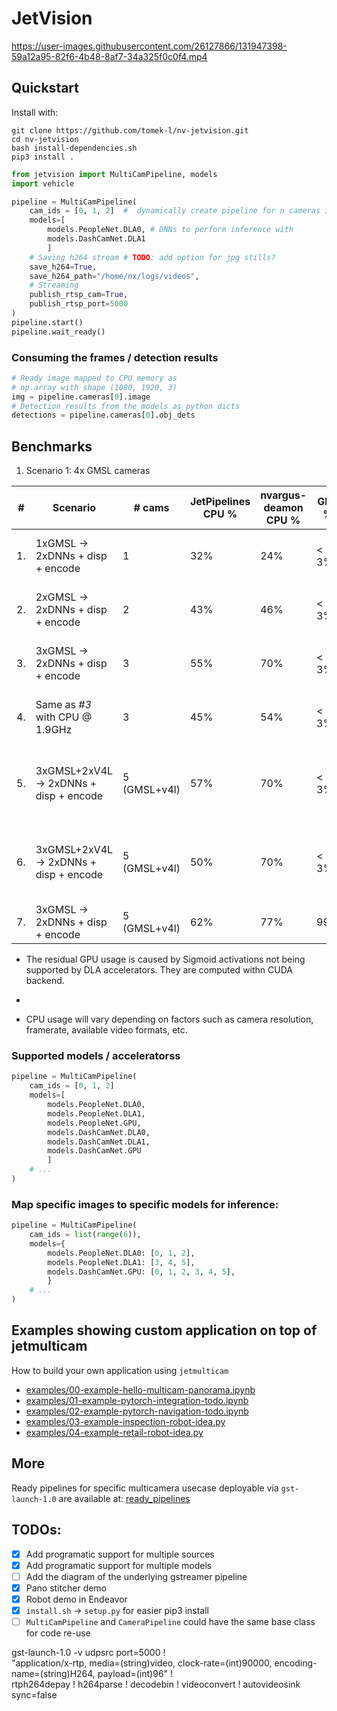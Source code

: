 # JetVision

https://user-images.githubusercontent.com/26127866/131947398-59a12a95-82f6-4b48-8af7-34a325f0c0f4.mp4

## Quickstart

Install with:
```shell
git clone https://github.com/tomek-l/nv-jetvision.git
cd nv-jetvision
bash install-dependencies.sh
pip3 install .
```


```python
from jetvision import MultiCamPipeline, models
import vehicle

pipeline = MultiCamPipeline(
    cam_ids = [0, 1, 2]  #  dynamically create pipeline for n cameras 1..6
    models=[
        models.PeopleNet.DLA0, # DNNs to perform inference with
        models.DashCamNet.DLA1
        ]
    # Saving h264 stream # TODO: add option for jpg stills?
    save_h264=True,
    save_h264_path="/home/nx/logs/videos",
    # Streaming
    publish_rtsp_cam=True,
    publish_rtsp_port=5000
)
pipeline.start()
pipeline.wait_ready()
```

### Consuming the frames / detection results
```python
# Ready image mapped to CPU memory as
# np.array with shape (1080, 1920, 3)
img = pipeline.cameras[0].image  
# Detection results from the models as python dicts
detections = pipeline.cameras[0].obj_dets
```

## Benchmarks


1. Scenario 1: 4x GMSL cameras

| #   | Scenario                               | # cams       | JetPipelines CPU % | nvargus-deamon CPU % | GPU % | EMC util % | Power draw | Inference paramteres                                           |
| --- | -------------------------------------- | ------------ | ------------------ | -------------------- | ----- | ---------- | ---------- | -------------------------------------------------------------- |
| 1.  | 1xGMSL -> 2xDNNs + disp + encode       | 1            | 32%                | 24%                  | < 3%* | 57%        | 8.5W       | DLA0: PeopleNet DLA1: DashCamNet                               |
| 2.  | 2xGMSL -> 2xDNNs + disp + encode       | 2            | 43%                | 46%                  | < 3%* | 62%        | 9.4W       | DLA0: PeopleNet DLA1: DashCamNet                               |
| 3.  | 3xGMSL -> 2xDNNs + disp + encode       | 3            | 55%                | 70%                  | < 3%* | 68%        | 10.1W      | DLA0: PeopleNet DLA1: DashCamNet                               |
| 4.  | Same as _#3_ with CPU @ 1.9GHz         | 3            | 45%                | 54%                  | < 3%* | 68%        | 10.4w      | DLA0: PeopleNet DLA1: DashCamNet                               |
| 5.  | 3xGMSL+2xV4L -> 2xDNNs + disp + encode | 5 (GMSL+v4l) | 57%                | 70%                  | < 3%* | 45%        | 9.1W       | DLA0: PeopleNet _(interval=1)_ DLA1: DashCamNet _(interval=1)_ |
| 6.  | 3xGMSL+2xV4L -> 2xDNNs + disp + encode | 5 (GMSL+v4l) | 50%                | 70%                  | < 3%* | 25%        | 7.5W       | DLA0: PeopleNet _(interval=6)_ DLA1: DashCamNet _(interval=6)_ |
| 7.  | 3xGMSL -> 2xDNNs + disp + encode       | 5 (GMSL+v4l) | 62%                | 77%                  | 99%   | 25%        | 15W        | GPU: PeopleNet                                                 |


- The residual GPU usage is caused by Sigmoid activations not being supported by DLA accelerators. They are computed withn CUDA backend.

- 
- CPU usage will vary depending on factors such as camera resolution, framerate, available video formats, etc.

### Supported models / acceleratorss
```python
pipeline = MultiCamPipeline(
    cam_ids = [0, 1, 2]
    models=[
        models.PeopleNet.DLA0,
        models.PeopleNet.DLA1,
        models.PeopleNet.GPU,
        models.DashCamNet.DLA0,
        models.DashCamNet.DLA1,
        models.DashCamNet.GPU
        ]
    # ...
)
```

### Map specific images to specific models for inference:
```python
pipeline = MultiCamPipeline(
    cam_ids = list(range(6)),
    models={
        models.PeopleNet.DLA0: [0, 1, 2],
        models.PeopleNet.DLA1: [3, 4, 5],
        models.DashCamNet.GPU: [0, 1, 2, 3, 4, 5],
        }
    # ...
)
```

## Examples showing custom application on top of jetmulticam

How to build your own application using `jetmulticam`

- [examples/00-example-hello-multicam-panorama.ipynb](examples/00-example-hello-multicam-panorama.ipynb)
- [examples/01-example-pytorch-integration-todo.ipynb](examples/01-example-pytorch-integration-todo.ipynb)
- [examples/02-example-pytorch-navigation-todo.ipynb](examples/02-example-pytorch-navigation-todo.ipynb)
- [examples/03-example-inspection-robot-idea.py](examples/03-example-inspection-robot-idea.py)
- [examples/04-example-retail-robot-idea.py](examples/04-example-retail-robot-idea.py)

## More

Ready pipelines for specific multicamera usecase deployable via `gst-launch-1.0` are available at: [ready_pipelines](ready_pipelines)

## TODOs:

- [x] Add programatic support for multiple sources
- [x] Add programatic support for multiple models
- [ ] Add the diagram of the underlying gstreamer pipeline
- [x] Pano stitcher demo
- [x] Robot demo in Endeavor
- [x] `install.sh` -> `setup.py` for easier pip3 install
- [ ] `MultiCamPipeline` and `CameraPipeline` could have the same base class for code re-use

 gst-launch-1.0 -v udpsrc port=5000 ! \
 "application/x-rtp, media=(string)video, clock-rate=(int)90000, encoding-name=(string)H264, payload=(int)96" ! \
 rtph264depay ! h264parse ! decodebin ! videoconvert ! autovideosink sync=false
